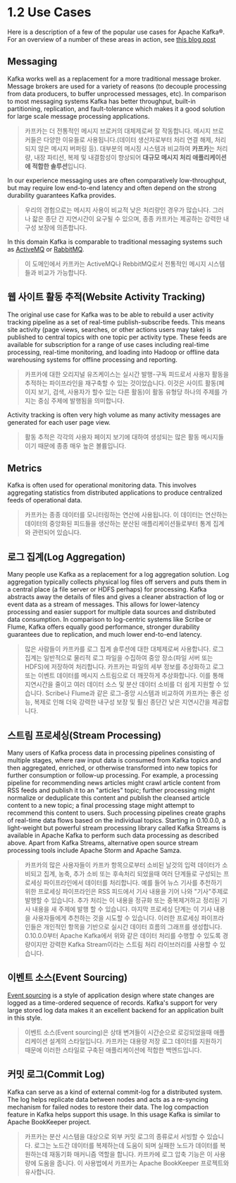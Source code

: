 # 1.2 Use Cases

Here is a description of a few of the popular use cases for Apache Kafka®. For an overview of a number of these areas in
action,
see [this blog post](https://engineering.linkedin.com/distributed-systems/log-what-every-software-engineer-should-know-about-real-time-datas-unifying)

## Messaging

Kafka works well as a replacement for a more traditional message broker. Message brokers are used for a variety of
reasons (to decouple processing from data producers, to buffer unprocessed messages, etc). In comparison to most
messaging systems Kafka has better throughput, built-in partitioning, replication, and fault-tolerance which makes it a
good solution for large scale message processing applications.

> 카프카는 더 전통적인 메시지 브로커의 대체제로써 잘 작동합니다.
> 메시지 브로커들은 다양한 이유들로 사용됩니다.(데이터 생산자로부터 처리 연결 해제, 처리되지 않은 메시지 버퍼링 등).
> 대부분의 메시징 시스템과 비교하여 **카프카**는 처리량, 내장 파티션, 복제 및 내결함성이 향상되어 **대규모 메시지 처리 애플리케이션에 적합한 솔루션**입니다.

In our experience messaging uses are often comparatively low-throughput, but may require low end-to-end latency and
often depend on the strong durability guarantees Kafka provides.

> 우리의 경험으로는 메시지 사용이 비교적 낮은 처리량인 경우가 많습니다. 그러나 잛은 종단 간 지연시간이 요구될 수 있으며, 종종 카프카는 제공하는 강력한 내구성 보장에 의존합니다.

In this domain Kafka is comparable to traditional messaging systems such as [ActiveMQ](https://activemq.apache.org/)
or [RabbitMQ](https://www.rabbitmq.com/).

> 이 도메인에서 카프카는 ActiveMQ나 RebbitMQ로서 전통적인 메시지 시스템들과 비교가 가능합니다.

## 웹 사이트 활동 추적(Website Activity Tracking)

The original use case for Kafka was to be able to rebuild a user activity tracking pipeline as a set of real-time
publish-subscribe feeds. This means site activity (page views, searches, or other actions users may take) is published
to central topics with one topic per activity type. These feeds are available for subscription for a range of use cases
including real-time processing, real-time monitoring, and loading into Hadoop or offline data warehousing systems for
offline processing and reporting.

> 카프카에 대한 오리지널 유즈케이스는 실시간 발행-구독 피드로서 사용자 활동을 추적하는 파이프라인을 재구축할 수 있는 것이었습니다.
> 이것은 사이트 활동(페이지 보기, 검색, 사용자가 할수 있는 다른 활동)이 활동 유형당 하나의 주제를 가지는 중심 주제에 발행됨을 의미합니다.

Activity tracking is often very high volume as many activity messages are generated for each user page view.

> 활동 추적은 각각의 사용자 페이지 보기에 대하여 생성되는 많은 활동 메시지들이기 때문에 종종 매우 높은 볼륨입니다.

## Metrics

Kafka is often used for operational monitoring data. This involves aggregating statistics from distributed applications
to produce centralized feeds of operational data.

> 카프카는 종종 데이터를 모니터링하는 연산에 사용됩니다. 이 데이터는 연산하는 데이터의 중앙화된 피드들을 생산하는 분산된 애플리케이션들로부터 통계 집계와 관련되어 있습니다.

## 로그 집계(Log Aggregation)

Many people use Kafka as a replacement for a log aggregation solution. Log aggregation typically collects physical log
files off servers and puts them in a central place (a file server or HDFS perhaps) for processing. Kafka abstracts away
the details of files and gives a cleaner abstraction of log or event data as a stream of messages. This allows for
lower-latency processing and easier support for multiple data sources and distributed data consumption. In comparison to
log-centric systems like Scribe or Flume, Kafka offers equally good performance, stronger durability guarantees due to
replication, and much lower end-to-end latency.

> 많은 사람들이 카프카를 로그 집계 솔루션에 대한 대체제로써 사용합니다. 로그 집계는 일반적으로 물리적 로그 파일을 수집하여 중앙 장소(파일 서버 또는 HDFS)에 저장하여 처리합니다.
> 카프카는 파일의 세부 정보를 추상화하고 로그 또는 이벤트 데이터를 메시지 스트림으로 더 깨끗하게 추상화합니다.
> 이를 통해 지연시간을 줄이고 여러 데이터 소스 및 분산 데이터 소비를 더 쉽게 지원할 수 있습니다.
> Scribe나 Flume과 같은 로그-중앙 시스템과 비교하여 카프카는 좋은 성능, 복제로 인해 더욱 강력한 내구성 보장 및 훨신 종단간 낮은 지연시간을 제공합니다.

## 스트림 프로세싱(Stream Processing)

Many users of Kafka process data in processing pipelines consisting of multiple stages, where raw input data is consumed
from Kafka topics and then aggregated, enriched, or otherwise transformed into new topics for further consumption or
follow-up processing. For example, a processing pipeline for recommending news articles might crawl article content from
RSS feeds and publish it to an "articles" topic; further processing might normalize or deduplicate this content and
publish the cleansed article content to a new topic; a final processing stage might attempt to recommend this content to
users. Such processing pipelines create graphs of real-time data flows based on the individual topics. Starting in
0.10.0.0, a light-weight but powerful stream processing library called Kafka Streams is available in Apache Kafka to
perform such data processing as described above. Apart from Kafka Streams, alternative open source stream processing
tools include Apache Storm and Apache Samza.

> 카프카의 많은 사용자들이 카프카 항목으로부터 소비된 날것의 입력 데이터가 소비되고 집계, 농축, 추가 소비 또는 후속처리 되었을때 여러 단계들로 구성되는 프로세싱 파이프라인에서 데이터를 처리합니다.
> 예를 들어 뉴스 기사를 추천하기 위한 프로세싱 파이프라인은 RSS 피드에서 기사 내용을 기어 나와 "기사"주제로 발행할 수 있습니다.
> 추가 처리는 이 내용을 정규화 또는 중복제거하고 정리된 기사 내용을 새 주제에 발행 할 수 있습니다.
> 마지막 프로세싱 단계는 이 기사 내용을 사용자들에게 추천하는 것을 시도할 수 있습니다.
> 이러한 프로세싱 파이프라인들은 개인적인 항목을 기반으로 실시간 데이터 흐름의 그래프를 생성합니다.
> 0.10.0.0부터 Apache Kafka에서 위와 같은 데이터 처리를 수행할 수 있도록 경량이지만 강력한 Kafka Stream이라는 스트림 처리 라이브러리를 사용할 수 있습니다.

## 이벤트 소스(Event Sourcing)

[Event sourcing](http://martinfowler.com/eaaDev/EventSourcing.html) is a style of application design where state changes
are logged as a time-ordered sequence of records. Kafka's support for very large stored log data makes it an excellent
backend for an application built in this style.

> 이벤트 소스(Event sourcing)은 상태 변겨들이 시간순으로 로깅되었을때 애플리케이션 설계의 스타일입니다.
> 카프카는 대용량 저장 로그 데이터를 지원하기 때문에 이러한 스타일로 구축된 애플리케이션에 적합한 백엔드입니다.

## 커밋 로그(Commit Log)

Kafka can serve as a kind of external commit-log for a distributed system. The log helps replicate data between nodes
and acts as a re-syncing mechanism for failed nodes to restore their data. The log compaction feature in Kafka helps
support this usage. In this usage Kafka is similar to Apache BookKeeper project.

> 카프카는 분산 시스템을 대상으로 외부 커밋 로그의 종류로서 서빙할 수 있습니다.
> 로그는 노드간 데이터를 복제하는데 도움이 되며 실패한 노드가 데이터를 복원하는데 재동기화 매커니즘 역할을 합니다.
> 카프카에 로그 압축 기능은 이 사용량에 도움을 줍니다.
> 이 사용법에서 카프카는 Apache BookKeeper 프로젝트와 유사합니다.




